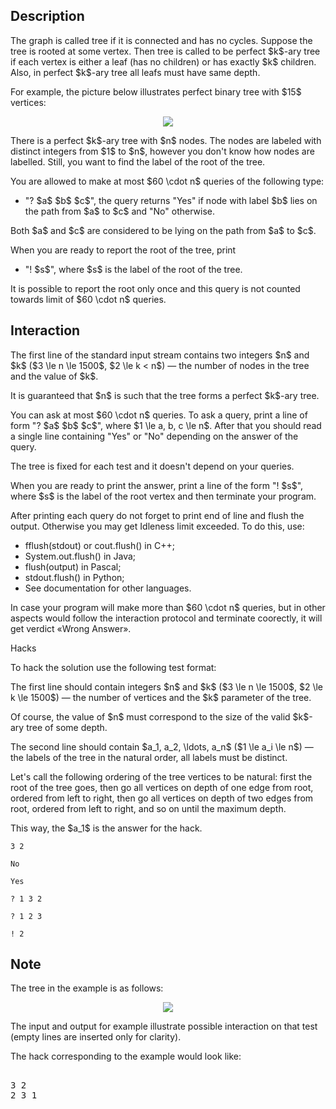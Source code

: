 ## Description

<div><p>The graph is called <span class="tex-font-style-it">tree</span> if it is connected and has no cycles. Suppose the tree is rooted at some vertex. Then tree is called to be perfect $k$-ary tree if each vertex is either a leaf (has no children) or has exactly $k$ children. Also, in perfect $k$-ary tree all leafs must have same depth.</p><p>For example, the picture below illustrates perfect binary tree with $15$ vertices:</p><center><img class="tex-graphics" src="file://TUtDJkKy.png" style="max-width: 100.0%;max-height: 100.0%;"></center><p>There is a perfect $k$-ary tree with $n$ nodes. The nodes are labeled with distinct integers from $1$ to $n$, however you don't know how nodes are labelled. Still, you want to find the label of the root of the tree.</p><p>You are allowed to make at most $60 \cdot n$ queries of the following type:</p><ul> <li> "<span class="tex-font-style-tt">? $a$ $b$ $c$</span>", the query returns "<span class="tex-font-style-tt">Yes</span>" if node with label $b$ lies on the path from $a$ to $c$ and "<span class="tex-font-style-tt">No</span>" otherwise. </li></ul><p>Both $a$ and $c$ are considered to be lying on the path from $a$ to $c$.</p><p>When you are ready to report the root of the tree, print </p><ul> <li> "<span class="tex-font-style-tt">! $s$</span>", where $s$ is the label of the root of the tree. </li></ul><p>It is possible to report the root only once and this query is not counted towards limit of $60 \cdot n$ queries.</p></div><div><h2>Interaction</h2><p>The first line of the standard input stream contains two integers $n$ and $k$ ($3 \le n \le 1500$, $2 \le k &lt; n$)&nbsp;— the number of nodes in the tree and the value of $k$. </p><p>It is guaranteed that $n$ is such that the tree forms a perfect $k$-ary tree.</p><p>You can ask at most $60 \cdot n$ queries. To ask a query, print a line of form "<span class="tex-font-style-tt">? $a$ $b$ $c$</span>", where $1 \le a, b, c \le n$. After that you should read a single line containing "<span class="tex-font-style-tt">Yes</span>" or "<span class="tex-font-style-tt">No</span>" depending on the answer of the query.</p><p>The tree is fixed for each test and it doesn't depend on your queries.</p><p>When you are ready to print the answer, print a line of the form "<span class="tex-font-style-tt">! $s$</span>", where $s$ is the label of the root vertex and then terminate your program.</p><p>After printing each query do not forget to print end of line and flush the output. Otherwise you may get <span class="tex-font-style-tt">Idleness limit exceeded</span>. To do this, use:</p><ul><li> <span class="tex-font-style-tt">fflush(stdout)</span> or <span class="tex-font-style-tt">cout.flush()</span> in C++;</li><li> <span class="tex-font-style-tt">System.out.flush()</span> in Java;</li><li> <span class="tex-font-style-tt">flush(output)</span> in Pascal;</li><li> <span class="tex-font-style-tt">stdout.flush()</span> in Python;</li><li> See documentation for other languages.</li></ul><p>In case your program will make more than $60 \cdot n$ queries, but in other aspects would follow the interaction protocol and terminate coorectly, it will get verdict «<span class="tex-font-style-tt">Wrong Answer</span>».</p><p><span class="tex-font-style-bf">Hacks</span></p><p>To hack the solution use the following test format:</p><p>The first line should contain integers $n$ and $k$ ($3 \le n \le 1500$, $2 \le k \le 1500$)&nbsp;— the number of vertices and the $k$ parameter of the tree.</p><p>Of course, the value of $n$ must correspond to the size of the valid $k$-ary tree of some depth.</p><p>The second line should contain $a_1, a_2, \ldots, a_n$ ($1 \le a_i \le n$)&nbsp;— the labels of the tree in the natural order, all labels must be distinct.</p><p>Let's call the following ordering of the tree vertices to be natural: first the root of the tree goes, then go all vertices on depth of one edge from root, ordered from left to right, then go all vertices on depth of two edges from root, ordered from left to right, and so on until the maximum depth.</p><p>This way, the $a_1$ is the answer for the hack.</p></div>





```input1
3 2

No

Yes

```




```output1
? 1 3 2

? 1 2 3

! 2
```



## Note

<p>The tree in the example is as follows:</p><center><img class="tex-graphics" src="file://XYGORzyr.png" style="max-width: 100.0%;max-height: 100.0%;"></center><p>The input and output for example illustrate possible interaction on that test (empty lines are inserted only for clarity).</p><p>The hack corresponding to the example would look like:</p><pre class="verbatim"><br>3 2<br>2 3 1<br></pre>
